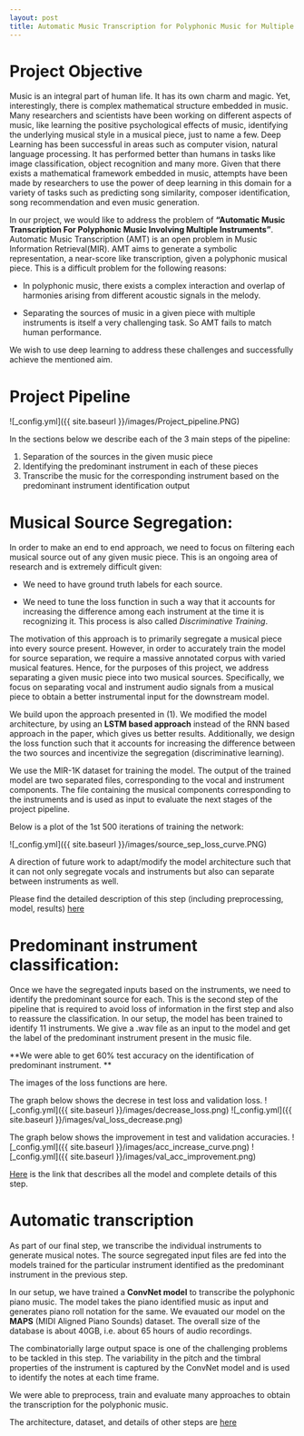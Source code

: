 ```yaml
---
layout: post
title: Automatic Music Transcription for Polyphonic Music for Multiple Instruments
---
```


# Project Objective
Music is an integral part of human life. It has its own charm and magic. Yet, interestingly, there is complex mathematical structure embedded in music. Many researchers and scientists have been working on different aspects of music, like learning the positive psychological effects of music, identifying the underlying musical style in a musical piece, just to name a few. Deep Learning has been successful in areas such as computer vision, natural language processing. It has performed better than humans in tasks like image classification, object recognition and many more. Given that there exists a mathematical framework embedded in music, attempts have been made by researchers to use the power of deep learning in this domain for a variety of tasks such as predicting song similarity, composer identification, song recommendation and even music generation.

In our project, we would like to address the problem of **“Automatic Music Transcription For Polyphonic Music Involving Multiple Instruments”**. Automatic Music Transcription (AMT) is an open problem in Music Information Retrieval(MIR). AMT aims to generate a symbolic representation, a near-score like transcription, given a polyphonic musical piece. This is a difficult problem for the following reasons:
- In polyphonic music, there exists a complex interaction and overlap of harmonies arising from different acoustic signals in the melody.
+ Separating the sources of music in a given piece with multiple instruments is itself a very challenging task. So AMT fails to match human performance. 

We wish to use deep learning to address these challenges and successfully achieve the mentioned aim.

# Project Pipeline

![_config.yml]({{ site.baseurl }}/images/Project_pipeline.PNG)


In the sections below we describe each of the 3 main steps of the pipeline:
1. Separation of the sources in the given music piece
2. Identifying the predominant instrument in each of these pieces
3. Transcribe the music for the corresponding instrument based on the predominant instrument identification output

# Musical Source Segregation:
In order to make an end to end approach, we need to focus on filtering each musical source out of any given music piece. This is an ongoing area of research and is extremely difficult given:
- We need to have ground truth labels for each source.
+ We need to tune the loss function in such a way that it accounts for increasing the difference among each instrument at the time it is recognizing it. This process is also called _Discriminative Training_. 

The motivation of this approach is to primarily segregate a musical piece into every source present. However, in order to accurately train the model for source separation, we require a massive annotated corpus with varied musical features. Hence, for the purposes of this project, we address separating a given music piece into two musical sources. Specifically, we focus on separating vocal and instrument audio signals from a musical piece to obtain a better instrumental input for the downstream model. 

We build upon the approach presented in (1). We modified the model architecture, by using an **LSTM based approach** instead of the RNN based approach in the paper, which gives us better results. Additionally, we design the loss function such that it accounts for increasing the difference between the two sources and incentivize the segregation (discriminative learning).

We use the MIR-1K dataset for training the model. The output of the trained model are two separated files, corresponding to the vocal and instrument components. The file containing the musical components corresponding to the instruments and is used as input to evaluate the next stages of the project pipeline. 

Below is a plot of the 1st 500 iterations of training the network:

![_config.yml]({{ site.baseurl }}/images/source_sep_loss_curve.PNG)

A direction of future work to adapt/modify the model architecture such that it can not only segregate vocals and instruments but also can separate between instruments as well. 

Please find the detailed description of this step (including preprocessing, model, results) [here](https://subhasreesengupta.github.io/source-separation/)

 
# Predominant instrument classification:
Once we have the segregated inputs based on the instruments, we need to identify the predominant source for each. This is the second step of the pipeline that is required to avoid loss of information in the first step and also to reassure the classification. In our setup, the model has been trained to identify 11 instruments. We give a .wav file as an input to the model and get the label of the predominant instrument present in the music file.

**We were able to get 60% test accuracy on the identification of predominant instrument. **

The images of the loss functions are here.

The graph below shows the decrese in test loss and validation loss.
![_config.yml]({{ site.baseurl }}/images/decrease_loss.png)
![_config.yml]({{ site.baseurl }}/images/val_loss_decrease.png)

The graph below shows the improvement in test and validation accuracies.
![_config.yml]({{ site.baseurl }}/images/acc_increase_curve.png)
![_config.yml]({{ site.baseurl }}/images/val_acc_improvement.png)

[Here](https://subhasreesengupta.github.io/predominant-instrument/) is the link that describes all the model and complete details of this step.

# Automatic transcription
As part of our final step, we transcribe the individual instruments to generate musical notes. The source segregated input files are fed into the models trained for the particular instrument identified as the predominant instrument in the previous step.

In our setup, we have trained a **ConvNet model** to transcribe the polyphonic piano music. The model takes the piano identified music as input and generates piano roll notation for the same. We evauated our model on the **MAPS** (MIDI Aligned Piano Sounds) dataset. The overall size of the database is about 40GB, i.e. about 65 hours of audio recordings.

The combinatorially large output space is one of the challenging problems to be tackled in this step. The variability in the pitch and the timbral properties of the instrument is captured by the ConvNet model and is used to identify the notes at each time frame.

We were able to preprocess, train and evaluate many approaches to obtain the transcription for the polyphonic music.

The architecture, dataset, and details of other steps are [here](https://subhasreesengupta.github.io/end-to-end-approach/)
